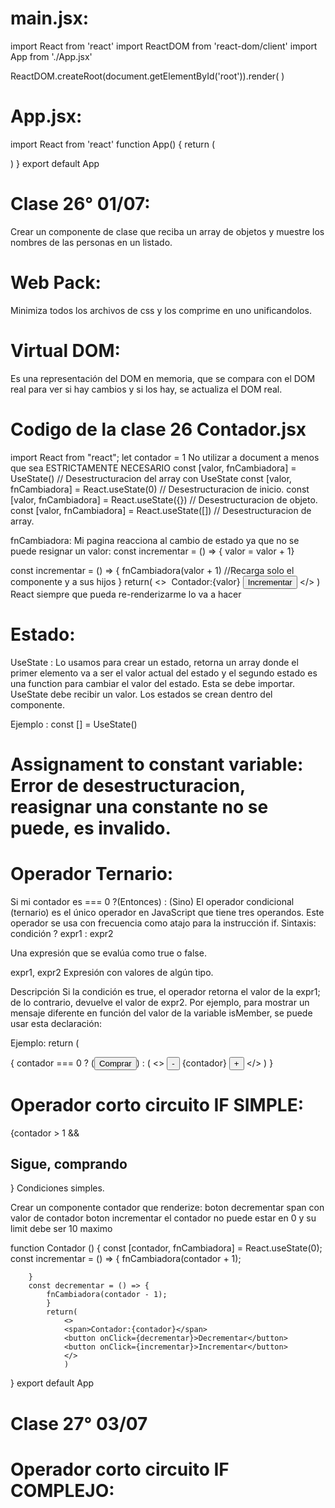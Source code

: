 # main.jsx:
import React from 'react'
import ReactDOM from 'react-dom/client'
import App from './App.jsx'

ReactDOM.createRoot(document.getElementById('root')).render(
  <App />
)

#  App.jsx:
import React from 'react'
function App() {
  return (
  <div></div>
  )
}
export default App

# Clase 26° 01/07:
Crear un componente de clase que reciba un array de objetos y muestre los nombres de las personas en un listado.

# Web Pack:
Minimiza todos los archivos de css y los comprime en uno unificandolos.

# Virtual DOM:
Es una representación del DOM en memoria, que se compara con el DOM real para ver si
hay cambios y si los hay, se actualiza el DOM real.

# Codigo de la clase 26 Contador.jsx
import React from "react";
let contador = 1
No utilizar a document a menos que sea ESTRICTAMENTE NECESARIO
const [valor, fnCambiadora] = UseState() // Desestructuracion del array con UseState
const [valor, fnCambiadora] = React.useState(0) // Desestructuracion de inicio.
const [valor, fnCambiadora] = React.useState({}) // Desestructuracion de objeto.
const [valor, fnCambiadora] = React.useState([]) // Desestructuracion de array.

 fnCambiadora: Mi pagina reacciona al cambio de estado ya que no se puede resignar un valor: const incrementar = () => { valor = valor + 1}

const incrementar = () => {
    fnCambiadora(valor + 1) //Recarga solo el componente y a sus hijos
}
return(
    <>
    <img src="" alt="" />
    <span>Contador:{valor}</span>
<button onClick={incrementar}>Incrementar</button>
</>
)
React siempre que pueda re-renderizarme lo va a hacer 


# Estado:
UseState : Lo usamos para crear un estado, retorna un array donde el primer elemento va a ser el valor actual del estado y 
el segundo estado es una function para cambiar el valor del estado. Esta se debe importar.
UseState debe recibir un valor. Los estados se crean dentro del componente.

Ejemplo : const [] = UseState() 


# Assignament to constant variable: Error de desestructuracion, reasignar una constante no se puede, es invalido.

# Operador Ternario:
Si mi contador es  === 0 ?(Entonces) : (Sino) 
El operador condicional (ternario) es el único operador en JavaScript que tiene tres operandos. Este operador se usa con frecuencia como atajo para la instrucción if.
Sintaxis:
condición ? expr1 : expr2

Una expresión que se evalúa como true o false.

expr1, expr2
Expresión con valores de algún tipo.

Descripción
Si la condición es true, el operador retorna el valor de la expr1; de lo contrario, devuelve el valor de expr2. Por ejemplo, para mostrar un mensaje diferente en función del valor de la variable isMember, se puede usar esta declaración:

Ejemplo:
 return (
        <div>
            {
                contador === 0 
                ? (<button onClick={handleIncrementar}>Comprar</button>)
                : (
                    <>
                        <button onClick={handleDecrementar}>-</button>
                        <span>{contador}</span>
                        <button onClick={handleIncrementar}>+</button>
                    </>
                )
            }

# Operador corto circuito IF SIMPLE:
{contador > 1 && <h2> Sigue, comprando </h2>}
Condiciones simples.



 Crear un componente contador que renderize:
boton decrementar
span con valor de contador
boton incrementar
el contador no puede estar en 0 y su limit debe ser 10 maximo

<Contador liimt ={10}/>
 
function Contador () {
    const [contador, fnCambiadora] = React.useState(0);
    const incrementar = () => {
        fnCambiadora(contador + 1);

        }
        const decrementar = () => {
            fnCambiadora(contador - 1);
            }
            return(
                <>
                <span>Contador:{contador}</span>
                <button onClick={decrementar}>Decrementar</button>
                <button onClick={incrementar}>Incrementar</button>
                </>
                )
} 
export default App


# Clase 27° 03/07

# Operador corto circuito IF COMPLEJO:
